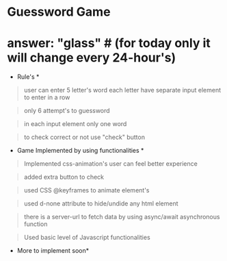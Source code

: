 # Guessword Game #

# answer: "glass" # (for today only it will change every 24-hour's)

* Rule's *

> user can enter 5 letter's word each letter have separate input element to enter in a row

> only 6 attempt's to guessword

> in each input element only one word

> to check correct or not use "check" button


* Game Implemented by using functionalities * 

> Implemented css-animation's user can feel better experience

> added extra button to check

> used CSS @keyframes to animate element's

> used d-none attribute to hide/undide any html element

> there is a server-url to fetch data by using async/await asynchronous function

> Used basic level of Javascript functionalities

* More to implement soon*